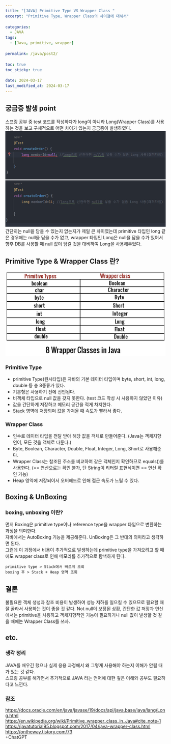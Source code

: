 ```yaml
---
title: "[JAVA] Primitive Type VS Wrapper Class "
excerpt: "Primitive Type, Wrapper Class의 차이점에 대해서"

categories:
  - JAVA
tags:
  - [Java, primitive, wrapper]

permalink: /java/post2/

toc: true
toc_sticky: true

date: 2024-03-17
last_modified_at: 2024-03-17
---
```

## 궁금증 발생 point  
스프링 공부 중 test 코드를 작성하다가 long이 아니라 Long(Wrapper Class)를 사용하는 것을 보고 구체적으로 어떤 차이가 있는지 궁금증이 발생하였다.
![output](/assets/images/posts_img/java-cate/long.png)
![output](/assets/images/posts_img/java-cate/long_wrapper.png)  
간단히는 null을 담을 수 있는지 없는지가 제일 큰 차이였는데 primitive 타입인 long 같은 경우에는 null을 담을 수가 없고, wrapper 타입인 Long은 null을 담을 수가 있어서 향후 DB를 사용할 때 null 값이 담길 것을 대비하여 Long을 사용해주었다.

## Primitive Type & Wrapper Class 란?  
![output](/assets/images/posts_img/java-cate/pri_wrap.png)
### Primitive Type  
* primitive Type(원시타입)은 자바의 기본 데이터 타입이며 byte, short, int, long, double 등 총 8종류가 있다.  
* 기본형은 사용하기 전에 선언된다.
* 비객체 타입으로 null 값을 갖지 못한다. (test 코드 작성 시 사용하지 않았던 이유)
* 값을 간단하게 저장하고 메모리 공간을 적게 차지한다.
* Stack 영역에 저장되며 값을 가져올 때 속도가 빨라서 좋다.
### Wrapper Class  
* 인수로 데이터 타입을 전달 받아 해당 값을 객체로 만들어준다. (Java는 객체지향 언어, 모든 것을 객체로 다룬다.)  
* Byte, Boolean, Character, Double, Float, Integer, Long, Short로 사용해준다.
* Wrapper Class는 참조된 주소를 비교하여 같은 객체인지 확인하므로 equals()를 사용한다. (== 연산으로는 확인 불가, 단 String이 리터럴 표현식이면 == 연산 확인 가능)
* Heap 영역에 저장되어서 오버헤드로 인해 접근 속도가 느릴 수 있다.   
  
## Boxing & UnBoxing
### boxing, unboxing 이란?
먼저 Boxing은 primitive type이나 reference type을 wrapper 타입으로 변환하는 과정을 의미한다.  
자바에서는 AutoBoxing 기능을 제공해준다. UnBoxing은 그 반대의 의미라고 생각하면 된다.  
그런데 이 과정에서 비용이 추가적으로 발생하는데 primitive type을 가져오려고 할 때에도 wrapper class로 인해 메모리를 추가적으로 탐색하게 된다.  
```
primitive type > Stack에서 빠르게 조회  
boxing 후 > Stack + Heap 영역 조회
```  
  
## 결론  
불필요한 객체 생성과 참조 비용이 발생하여 성능 저하를 일으킬 수 있으므로 필요할 때 잘 골라서 사용하는 것이 좋을 것 같다. Not null이 보장된 상황, 간단한 값 저장과 연산에서는 primitive을 사용하고 객체지향적인 기능이 필요하거나 null 값이 발생할 것 같을 때에는 Wrapper Class를 쓰자.  


## etc.
### 생각 정리  
JAVA를 배우긴 했으나 실제 응용 과정에서 왜 그렇게 사용해야 하는지 이해가 안될 때가 있는 것 같다.  
스프링 공부를 해가면서 추가적으로 JAVA 라는 언어에 대한 깊은 이해와 공부도 필요하다고 느낀다.  

### 참조
https://docs.oracle.com/en/java/javase/19/docs/api/java.base/java/lang/Long.html
https://en.wikipedia.org/wiki/Primitive_wrapper_class_in_Java#cite_note-1
https://javatutorial95.blogspot.com/2017/04/java-wrapper-class.html
https://ontheway.tistory.com/73  
+ChatGPT

